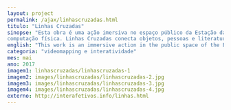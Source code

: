 ```yaml
---
layout: project
permalink: /ajax/linhascruzadas.html
titulo: "Linhas Cruzadas"
sinopse: "Esta obra é uma ação imersiva no espaço público da Estação da Luz, com o objetivo de reconfigurar o espaço físico através de vídeo mapping e
computação física. Linhas Cruzadas conecta objetos, pessoas e literatura de modo coletivo e randômico, por meio de uma experiência estética lúdica. Trata-se de cruzar sensibilidades, conhecimento, palavras e caminhos, já que a linha guia a escrita e percurso. Composta por uma banca de livros interativos e uma projeção em grande escala, esta obra permite que transeuntes toquem nos livros e entre si, gerando frases, imagens e manipulando o espaço digitalmente, ao seu redor. Em parceria com Giovanna Casimiro."
english: "This work is an immersive action in the public space of the Estação da Luz, with the objective of reconfiguring the physical space through video mapping and physical computing. Linhas Cruzadas connects objects, people and literature collectively and randomly, through a playful aesthetic experience. It is about crossing sensibilities, knowledge, words and ways, since the line guides the writing and course. Composed of an interactive bookstore and a large-scale projection, this work allows passers-by to touch the books and each other, generating phrases, images and manipulating the space digitally, around them. In partnership with Giovanna Casimiro."
categoria: "videomapping e interatividade"
mes: mai
ano: 2017
imagem1: linhascruzadas/linhascruzadas-1
imagem2: images/linhascruzadas/linhascruzadas-2.jpg
imagem3: images/linhascruzadas/linhascruzadas-3.jpg
imagem4: images/linhascruzadas/linhascruzadas-4.jpg
externo: http://interafetivos.info/linhas.html
---
```

